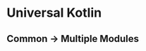 # Universal Kotlin

## Common -> Multiple Modules

<!-- TODO: fix or complete the documentation -->

<!--
Instead of using a single module to keep the common code we can use an approach
to split all of this configuration.

Here is where these modules live.

## Screenshot

## Architecture

### Targets

### Source Sets

## Setting Up

```bash
export enabledModules="
	common:multiple_modules:submodule_1
	, common:multiple_modules:submodule_2
	... and so on ...
	, common:multiple_modules:submodule_n
"
```

## Building

Usually there's no need to build this module separately since it's used as a
dependency in other modules. But if you would like to build only this module do:

```bash
./gradlew \
 :common:multiple_modules:submodule_1:build \
 :common:multiple_modules:submodule_2:build \
 ... and so on ...
 :common:multiple_modules:submodule_n:build \

```

## Testing

```bash
./gradlew \
 :common:multiple_modules:submodule_1:check \
 :common:multiple_modules:submodule_2:check \
 ... and so on ...
 :common:multiple_modules:submodule_n:check \

```

## Running

This module does not run separately, but as a part of other modules.
-->
